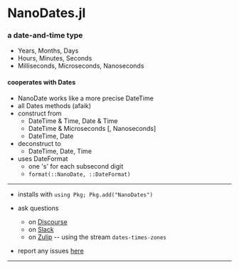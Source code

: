 # NanoDates.jl

### a date-and-time type
- Years, Months, Days
- Hours, Minutes, Seconds
- Milliseconds, Microseconds, Nanoseconds



#### cooperates with Dates

 - NanoDate works like a more precise DateTime
 - all Dates methods (afaik)
 - construct from 
   - DateTime & Time, Date & Time
   - DateTime & Microseconds [, Nanoseconds]
   - DateTime, Date
 - deconstruct to
   - DateTime, Date, Time
 - uses DateFormat
   - one 's' for each subsecond digit
   - `format(::NanoDate, ::DateFormat)`


----

- installs with  `using Pkg; Pkg.add("NanoDates")`

- ask questions
  - on [Discourse](https://discourse.julialang.org/latest)
  - on [Slack](https://app.slack.com/client/T68168MUP)
  - on [Zulip](https://julialang.zulipchat.com/#narrow/stream/321834-dates-times-zones) -- using the stream `dates-times-zones`
  
- report any issues [here](https://github.com/JeffreySarnoff/NanoDates.jl/issues)

----
